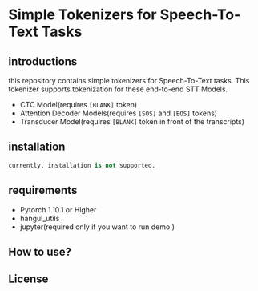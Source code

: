 # Simple Tokenizers for Speech-To-Text Tasks

## introductions

this repository contains simple tokenizers for Speech-To-Text tasks. This tokenizer supports tokenization for
these end-to-end STT Models.

- CTC Model(requires `[BLANK]` token)
- Attention Decoder Models(requires `[SOS]` and `[EOS]` tokens)
- Transducer Model(requires `[BLANK]` token in front of the transcripts)

## installation

```python
currently, installation is not supported.
```

## requirements

- Pytorch 1.10.1 or Higher
- hangul_utils
- jupyter(required only if you want to run demo.)

## How to use?

## License
